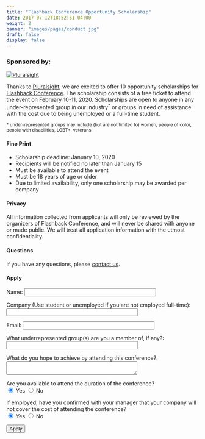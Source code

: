 ```yaml
---
title: "Flashback Conference Opportunity Scholarship"
date: 2017-07-12T18:52:51-04:00
weight: 2
banner: "images/pages/conduct.jpg"
draft: false
display: false
---
```


### Sponsored by:

[![Pluralsight](/img/banners/Pluralsight_logo.png)](https://www.pluralsight.com)

Thanks to [Pluralsight](https://www.pluralsight.com), we are excited to offer 10 opportunity scholarships for [Flashback Conference](/events/flashback-conference-2020/). The scholarship consists of a free ticket to attend the event on February 10-11, 2020. Scholarships are open to anyone in any under-represented group in our industry<sup>*</sup> or groups in need of assistance with the cost due to being unemployed or a full-time student.

<small>* under-represented groups may include (but are not limited to) women, people of color, people with disabilities, LGBT+, veterans</small>

#### Fine Print

* Scholarship deadline: January 10, 2020
* Recipients will be notified no later than January 15
* Must be available to attend the event
* Must be 18 years of age or older
* Due to limited availability, only one scholarship may be awarded per company

#### Privacy

All information collected from applicants will only be reviewed by the organizers of Flashback Conference, and will never be shared with anyone or made public. We will treat all application information with the utmost confidentiality.

#### Questions

If you have any questions, please [contact us](/contact/).

#### Apply

<form name="apply-flashback" netlify-honeypot="bot-field" action="/contact/scholarship-submitted" netlify>
  <p style="display:none;">
    <label>Don’t fill this out: <input name="bot-field"></label>
  </p>
  <p>
    <label>Name:</label> <input type="text" name="name" size="40" required>
  </p>
  <p>
    <label>Company (Use student or unemployed if you are not employed full-time):</label> <input type="text" name="company" size="40" required>
  </p>
  <p>
    <label>Email:</label> <input type="email" name="email" size="40" required>
  </p>
  <p>
    <label>What underrepresented group(s) are you a member of, if any?:</label> <input type="text" name="groups" size="40" required>
  </p>
   <p>
    <label>What do you hope to achieve by attending this conference?:</label> <textarea name="goals" cols="40" required></textarea>
  </p>
  <p>
    Are you available to attend the duration of the conference? <br><input type="radio" name="canAttend" id="canAttendYes" value="yes" checked> <label for="canAttendYes">Yes</label> <input type="radio" name="canAttend" id="canAttendNo" value="no"> <label for="canAttendNo">No</label>
  <p>
  <p>
    <label>If employed, have you confirmed with your manager that your company will not cover the cost of attending the conference?</label><br><input type="radio" name="cantCover" id="cantCoverYes" value="yes" checked> <label for="cantCoverYes">Yes</label> <input type="radio" name="cantCover" id="cantCoverNo" value="no"> <label for="cantCoverNo">No</label>
  <p>
    <button type="submit">Apply</button>
  </p>
</form>